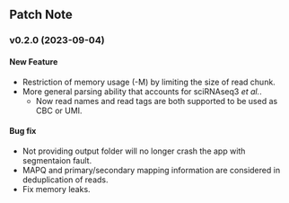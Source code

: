 ## Patch Note

### v0.2.0 (2023-09-04)

#### New Feature

- Restriction of memory usage (-M) by limiting the size of read chunk.
- More general parsing ability that accounts for sciRNAseq3 _et al._.
  - Now read names and read tags are both supported to be used as CBC or UMI.

#### Bug fix

- Not providing output folder will no longer crash the app with segmentaion fault.
- MAPQ and primary/secondary mapping information are considered in deduplication of reads.
- Fix memory leaks.
